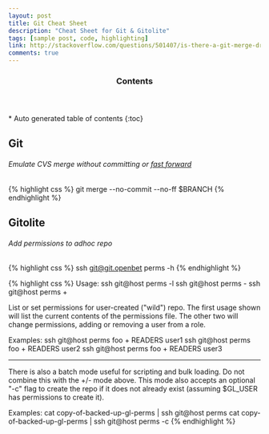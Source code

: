 ```yaml
---
layout: post
title: Git Cheat Sheet
description: "Cheat Sheet for Git & Gitolite"
tags: [sample post, code, highlighting]
link: http://stackoverflow.com/questions/501407/is-there-a-git-merge-dry-run-option
comments: true
---
```


<section id="table-of-contents" class="toc">
  <header>
    <h3>Contents</h3>
  </header>
<div id="drawer" markdown="1">
*  Auto generated table of contents
{:toc}
</div>
</section><!-- /#table-of-contents -->

## Git

###### Emulate CVS merge without committing or [fast forward](http://stackoverflow.com/questions/501407/is-there-a-git-merge-dry-run-option)
{% highlight css %}
git merge --no-commit --no-ff $BRANCH
{% endhighlight %}

## Gitolite

###### Add permissions to adhoc repo
{% highlight css %}
ssh git@git.openbet perms -h
{% endhighlight %}

{% highlight css %}
Usage:  ssh git@host perms -l <repo>
        ssh git@host perms <repo> - <rolename> <username>
        ssh git@host perms <repo> + <rolename> <username>

List or set permissions for user-created ("wild") repo.  The first usage shown
will list the current contents of the permissions file.  The other two will
change permissions, adding or removing a user from a role.

Examples:
    ssh git@host perms foo + READERS user1
    ssh git@host perms foo + READERS user2
    ssh git@host perms foo + READERS user3

----
There is also a batch mode useful for scripting and bulk loading.  Do not
combine this with the +/- mode above.  This mode also accepts an optional "-c"
flag to create the repo if it does not already exist (assuming $GL_USER has
permissions to create it).

Examples:
    cat copy-of-backed-up-gl-perms | ssh git@host perms <repo>
    cat copy-of-backed-up-gl-perms | ssh git@host perms -c <repo>
{% endhighlight %}